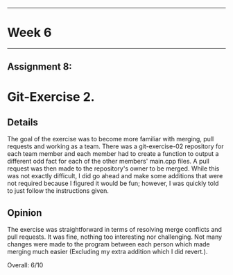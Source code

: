 
---
# Week 6
---
## Assignment 8:

# Git-Exercise 2.

## Details

The goal of the exercise was to become more familiar with merging, pull requests and working as a team. There was a git-exercise-02 repository for each team member and each member had to create a function to output a different odd fact for each of the other members' main.cpp files. A pull request was then made to the repository's owner to be merged. While this was not exactly difficult, I did go ahead and make some additions that were not required because I figured it would be fun; however, I was quickly told to just follow the instructions given. 

## Opinion

The exercise was straightforward in terms of resolving merge conflicts and pull requests. It was fine, nothing too interesting nor challenging. Not many changes were made to the program between each person which made merging much easier (Excluding my extra addition which I did revert.). 

Overall: 6/10





